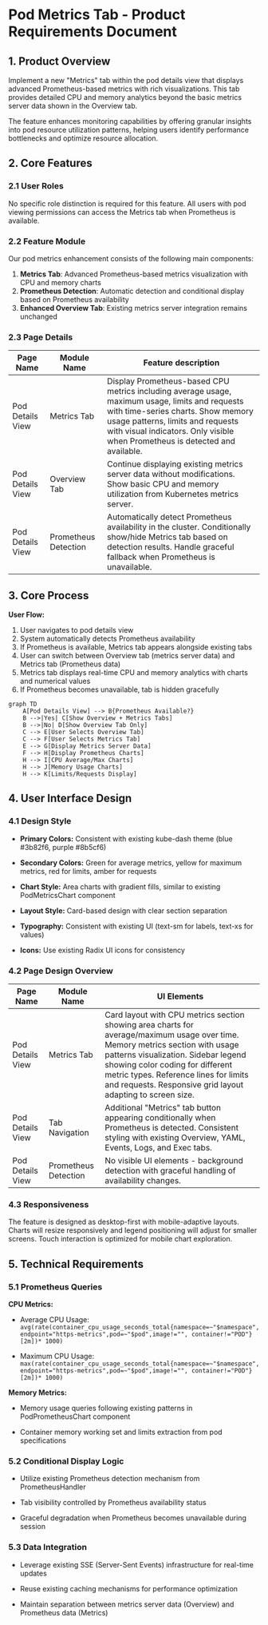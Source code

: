 # Pod Metrics Tab - Product Requirements Document

## 1. Product Overview

Implement a new "Metrics" tab within the pod details view that displays advanced Prometheus-based metrics with rich visualizations. This tab provides detailed CPU and memory analytics beyond the basic metrics server data shown in the Overview tab.

The feature enhances monitoring capabilities by offering granular insights into pod resource utilization patterns, helping users identify performance bottlenecks and optimize resource allocation.

## 2. Core Features

### 2.1 User Roles

No specific role distinction is required for this feature. All users with pod viewing permissions can access the Metrics tab when Prometheus is available.

### 2.2 Feature Module

Our pod metrics enhancement consists of the following main components:

1. **Metrics Tab**: Advanced Prometheus-based metrics visualization with CPU and memory charts
2. **Prometheus Detection**: Automatic detection and conditional display based on Prometheus availability
3. **Enhanced Overview Tab**: Existing metrics server integration remains unchanged

### 2.3 Page Details

| Page Name        | Module Name          | Feature description                                                                                                                                                                                                                                       |
| ---------------- | -------------------- | --------------------------------------------------------------------------------------------------------------------------------------------------------------------------------------------------------------------------------------------------------- |
| Pod Details View | Metrics Tab          | Display Prometheus-based CPU metrics including average usage, maximum usage, limits and requests with time-series charts. Show memory usage patterns, limits and requests with visual indicators. Only visible when Prometheus is detected and available. |
| Pod Details View | Overview Tab         | Continue displaying existing metrics server data without modifications. Show basic CPU and memory utilization from Kubernetes metrics server.                                                                                                             |
| Pod Details View | Prometheus Detection | Automatically detect Prometheus availability in the cluster. Conditionally show/hide Metrics tab based on detection results. Handle graceful fallback when Prometheus is unavailable.                                                                     |

## 3. Core Process

**User Flow:**

1. User navigates to pod details view
2. System automatically detects Prometheus availability
3. If Prometheus is available, Metrics tab appears alongside existing tabs
4. User can switch between Overview tab (metrics server data) and Metrics tab (Prometheus data)
5. Metrics tab displays real-time CPU and memory analytics with charts and numerical values
6. If Prometheus becomes unavailable, tab is hidden gracefully

```mermaid
graph TD
    A[Pod Details View] --> B{Prometheus Available?}
    B -->|Yes| C[Show Overview + Metrics Tabs]
    B -->|No| D[Show Overview Tab Only]
    C --> E[User Selects Overview Tab]
    C --> F[User Selects Metrics Tab]
    E --> G[Display Metrics Server Data]
    F --> H[Display Prometheus Charts]
    H --> I[CPU Average/Max Charts]
    H --> J[Memory Usage Charts]
    H --> K[Limits/Requests Display]
```

## 4. User Interface Design

### 4.1 Design Style

* **Primary Colors:** Consistent with existing kube-dash theme (blue #3b82f6, purple #8b5cf6)

* **Secondary Colors:** Green for average metrics, yellow for maximum metrics, red for limits, amber for requests

* **Chart Style:** Area charts with gradient fills, similar to existing PodMetricsChart component

* **Layout Style:** Card-based design with clear section separation

* **Typography:** Consistent with existing UI (text-sm for labels, text-xs for values)

* **Icons:** Use existing Radix UI icons for consistency

### 4.2 Page Design Overview

| Page Name        | Module Name          | UI Elements                                                                                                                                                                                                                                                                                                      |
| ---------------- | -------------------- | ---------------------------------------------------------------------------------------------------------------------------------------------------------------------------------------------------------------------------------------------------------------------------------------------------------------- |
| Pod Details View | Metrics Tab          | Card layout with CPU metrics section showing area charts for average/maximum usage over time. Memory metrics section with usage patterns visualization. Sidebar legend showing color coding for different metric types. Reference lines for limits and requests. Responsive grid layout adapting to screen size. |
| Pod Details View | Tab Navigation       | Additional "Metrics" tab button appearing conditionally when Prometheus is detected. Consistent styling with existing Overview, YAML, Events, Logs, and Exec tabs.                                                                                                                                               |
| Pod Details View | Prometheus Detection | No visible UI elements - background detection with graceful handling of availability changes.                                                                                                                                                                                                                    |

### 4.3 Responsiveness

The feature is designed as desktop-first with mobile-adaptive layouts. Charts will resize responsively and legend positioning will adjust for smaller screens. Touch interaction is optimized for mobile chart exploration.

## 5. Technical Requirements

### 5.1 Prometheus Queries

**CPU Metrics:**

* Average CPU Usage: `avg(rate(container_cpu_usage_seconds_total{namespace=~"$namespace",endpoint="https-metrics",pod=~"$pod",image!="", container!="POD"}[2m])* 1000)`

* Maximum CPU Usage: `max(rate(container_cpu_usage_seconds_total{namespace=~"$namespace",endpoint="https-metrics",pod=~"$pod",image!="", container!="POD"}[2m])* 1000)`

**Memory Metrics:**

* Memory usage queries following existing patterns in PodPrometheusChart component

* Container memory working set and limits extraction from pod specifications

### 5.2 Conditional Display Logic

* Utilize existing Prometheus detection mechanism from PrometheusHandler

* Tab visibility controlled by Prometheus availability status

* Graceful degradation when Prometheus becomes unavailable during session

### 5.3 Data Integration

* Leverage existing SSE (Server-Sent Events) infrastructure for real-time updates

* Reuse existing caching mechanisms for performance optimization

* Maintain separation between metrics server data (Overview) and Prometheus data (Metrics)


